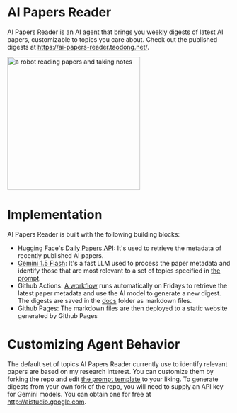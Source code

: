 # AI Papers Reader
AI Papers Reader is an AI agent that brings you weekly digests of latest AI papers, customizable to topics you care about. Check out the published digests at https://ai-papers-reader.taodong.net/.

<img alt="a robot reading papers and taking notes" src="https://github.com/user-attachments/assets/faf07dd6-2196-4070-8680-c22fafa65823" width="300">

# Implementation

AI Papers Reader is built with the following building blocks:

* Hugging Face's [Daily Papers API](https://huggingface.co/api/daily_papers): It's used to retrieve the metadata of recently published AI papers.
* [Gemini 1.5 Flash](https://deepmind.google/technologies/gemini/flash/): It's a fast LLM used to process the paper metadata and identify those that are most relevant to a set of topics specified in [the prompt](https://github.com/InMatrix/ai-papers-reader/blob/main/prompts/recommend_papers.txt#L8-L50).
* Github Actions: [A workflow](https://github.com/InMatrix/ai-papers-reader/blob/main/.github/workflows/fetch_generate_publish.yml) runs automatically on Fridays to retrieve the latest paper metadata and use the AI model to generate a new digest. The digests are saved in the [docs](https://github.com/InMatrix/ai-papers-reader/tree/main/docs) folder as markdown files.
* Github Pages: The markdown files are then deployed to a static website generated by Github Pages

# Customizing Agent Behavior

The default set of topics AI Papers Reader currently use to identify relevant papers are based on my research interest. You can customize them by forking the repo and edit [the prompt template](https://github.com/InMatrix/ai-papers-reader/blob/main/prompts/recommend_papers.txt) to your liking. To generate digests from your own fork of the repo, you will need to supply an API key for Gemini models. You can obtain one for free at http://aistudio.google.com.    
